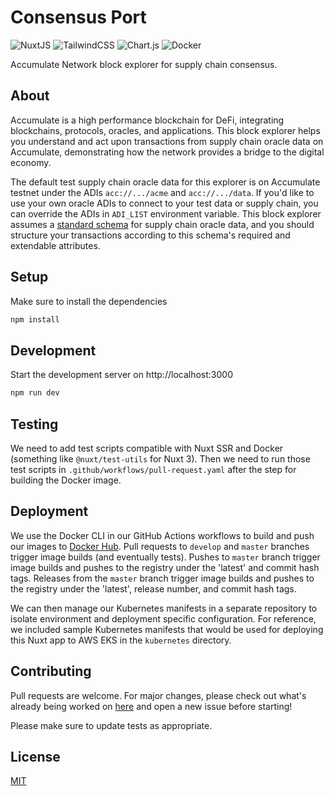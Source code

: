 # Consensus Port

![NuxtJS](https://img.shields.io/badge/Nuxt-black?style=for-the-badge&logo=nuxt.js&logoColor=white)
![TailwindCSS](https://img.shields.io/badge/tailwindcss-%2338B2AC.svg?style=for-the-badge&logo=tailwind-css&logoColor=white)
![Chart.js](https://img.shields.io/badge/chart.js-F5788D.svg?style=for-the-badge&logo=chart.js&logoColor=white)
![Docker](https://img.shields.io/badge/docker-%230db7ed.svg?style=for-the-badge&logo=docker&logoColor=white)

Accumulate Network block explorer for supply chain consensus.

## About 

Accumulate is a high performance blockchain for DeFi, integrating blockchains, protocols, oracles, and applications. This block explorer helps you understand and act upon transactions from supply chain oracle data on Accumulate, demonstrating how the network provides a bridge to the digital economy.

The default test supply chain oracle data for this explorer is on Accumulate testnet under the ADIs `acc://.../acme` and `acc://.../data`. If you'd like to use your own oracle ADIs to connect to your test data or supply chain, you can override the ADIs in `ADI_LIST` environment variable. This block explorer assumes a [standard schema](https://schema.org/) for supply chain oracle data, and you should structure your transactions according to this schema's required and extendable attributes. 

## Setup

Make sure to install the dependencies

```bash
npm install
```

## Development

Start the development server on http://localhost:3000

```bash
npm run dev
```

## Testing

We need to add test scripts compatible with Nuxt SSR and Docker (something like `@nuxt/test-utils` for Nuxt 3). Then we need to run those test scripts in `.github/workflows/pull-request.yaml` after the step for building the Docker image.

## Deployment

We use the Docker CLI in our GitHub Actions workflows to build and push our images to [Docker Hub](https://hub.docker.com/r/consensusnetworks/consensus-port). Pull requests to `develop` and `master` branches trigger image builds (and eventually tests). Pushes to `master` branch trigger image builds and pushes to the registry under the 'latest' and commit hash tags. Releases from the `master` branch trigger image builds and pushes to the registry under the 'latest', release number, and commit hash tags. 

We can then manage our Kubernetes manifests in a separate repository to isolate environment and deployment specific configuration. For reference, we included sample Kubernetes manifests that would be used for deploying this Nuxt app to AWS EKS in the `kubernetes` directory.

## Contributing

Pull requests are welcome. For major changes, please check out what's already being worked on [here](https://github.com/consensusnetworks/consensus-port-roadmap) and open a new issue before starting!

Please make sure to update tests as appropriate.

## License

[MIT](https://choosealicense.com/licenses/mit/)
